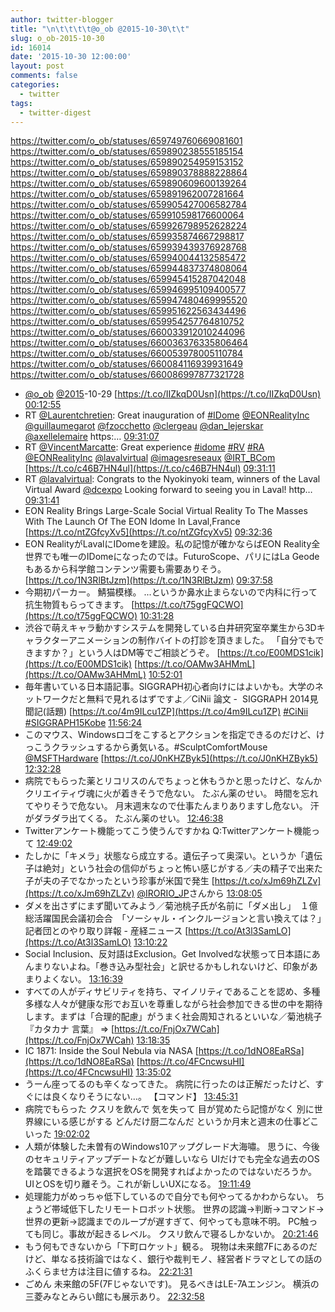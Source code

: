```yaml
---
author: twitter-blogger
title: "\n\t\t\t\t@o_ob @2015-10-30\t\t"
slug: o_ob-2015-10-30
id: 16014
date: '2015-10-30 12:00:00'
layout: post
comments: false
categories:
  - twitter
tags:
  - twitter-digest
---
```


https://twitter.com/o_ob/statuses/659749760669081601 https://twitter.com/o_ob/statuses/659890238555185154 https://twitter.com/o_ob/statuses/659890254959153152 https://twitter.com/o_ob/statuses/659890378888228864 https://twitter.com/o_ob/statuses/659890609600139264 https://twitter.com/o_ob/statuses/659891962007281664 https://twitter.com/o_ob/statuses/659905427006582784 https://twitter.com/o_ob/statuses/659910598176600064 https://twitter.com/o_ob/statuses/659926798952628224 https://twitter.com/o_ob/statuses/659935874667298817 https://twitter.com/o_ob/statuses/659939439376928768 https://twitter.com/o_ob/statuses/659940044132585472 https://twitter.com/o_ob/statuses/659944837374808064 https://twitter.com/o_ob/statuses/659945415287042048 https://twitter.com/o_ob/statuses/659946995109400577 https://twitter.com/o_ob/statuses/659947480469995520 https://twitter.com/o_ob/statuses/659951622563434496 https://twitter.com/o_ob/statuses/659954257764810752 https://twitter.com/o_ob/statuses/660033912010244096 https://twitter.com/o_ob/statuses/660036376335806464 https://twitter.com/o_ob/statuses/660053978005110784 https://twitter.com/o_ob/statuses/660084116939931649 https://twitter.com/o_ob/statuses/660086997877321728  

*   [@o_ob](https://twitter.com/o_ob) [@2015](https://twitter.com/2015)-10-29 [https://t.co/IIZkqD0Usn](https://t.co/IIZkqD0Usn) [00:12:55](https://twitter.com/o_ob/statuses/659749760669081601)
*   RT [@Laurentchretien](https://twitter.com/Laurentchretien): Great inauguration of [#IDome](https://twitter.com/search?q=%23IDome&src=hash) [@EONRealityInc](https://twitter.com/EONRealityInc) [@guillaumegarot](https://twitter.com/guillaumegarot) [@fzocchetto](https://twitter.com/fzocchetto) [@clergeau](https://twitter.com/clergeau) [@dan_lejerskar](https://twitter.com/dan_lejerskar) [@axellelemaire](https://twitter.com/axellelemaire) https:… [09:31:07](https://twitter.com/o_ob/statuses/659890238555185154)
*   RT [@VincentMarcatte](https://twitter.com/VincentMarcatte): Great experience [#idome](https://twitter.com/search?q=%23idome&src=hash) [#RV](https://twitter.com/search?q=%23RV&src=hash) [#RA](https://twitter.com/search?q=%23RA&src=hash) [@EONRealityInc](https://twitter.com/EONRealityInc) [@lavalvirtual](https://twitter.com/lavalvirtual) [@imagesreseaux](https://twitter.com/imagesreseaux) [@IRT_BCom](https://twitter.com/IRT_BCom) [https://t.co/c46B7HN4ul](https://t.co/c46B7HN4ul) [09:31:11](https://twitter.com/o_ob/statuses/659890254959153152)
*   RT [@lavalvirtual](https://twitter.com/lavalvirtual): Congrats to the Nyokinyoki team, winners of the Laval Virtual Award [@dcexpo](https://twitter.com/dcexpo) Looking forward to seeing you in Laval! http… [09:31:41](https://twitter.com/o_ob/statuses/659890378888228864)
*   EON Reality Brings Large-Scale Social Virtual Reality To The Masses With The Launch Of The EON Idome In Laval,France [https://t.co/ntZGfcyXv5](https://t.co/ntZGfcyXv5) [09:32:36](https://twitter.com/o_ob/statuses/659890609600139264)
*   EON RealityがLavalにIDomeを建設。私の記憶が確かならばEON Reality全世界でも唯一のIDomeになったのでは。FuturoScope、パリにはLa Geodeもあるから科学館コンテンツ需要も需要ありそう。 [https://t.co/1N3RlBtJzm](https://t.co/1N3RlBtJzm) [09:37:58](https://twitter.com/o_ob/statuses/659891962007281664)
*   今期初パーカー。 鯖猫模様。 ...というか鼻水止まらないので内科に行って抗生物質もらってきます。 [https://t.co/t75ggFQCWO](https://t.co/t75ggFQCWO) [10:31:28](https://twitter.com/o_ob/statuses/659905427006582784)
*   渋谷で萌えキャラ動かすシステムを開発している白井研究室卒業生から3Dキャラクターアニメーションの制作バイトの打診を頂きました。 「自分でもできますか？」という人はDM等でご相談どうぞ。 [https://t.co/E00MDS1cik](https://t.co/E00MDS1cik) [https://t.co/OAMw3AHMmL](https://t.co/OAMw3AHMmL) [10:52:01](https://twitter.com/o_ob/statuses/659910598176600064)
*   毎年書いている日本語記事。SIGGRAPH初心者向けにはよいかも。大学のネットワークだと無料で見れるはずですよ／CiNii 論文 -  SIGGRAPH 2014見聞記(話題) [https://t.co/4m9ILcu1ZP](https://t.co/4m9ILcu1ZP) [#CiNii](https://twitter.com/search?q=%23CiNii&src=hash) [#SIGGRAPH15Kobe](https://twitter.com/search?q=%23SIGGRAPH15Kobe&src=hash) [11:56:24](https://twitter.com/o_ob/statuses/659926798952628224)
*   このマウス、Windowsロゴをこするとアクションを指定できるのだけど、けっこうクラッシュするから勇気いる。#SculptComfortMouse [@MSFTHardware](https://twitter.com/MSFTHardware) [https://t.co/J0nKHZByk5](https://t.co/J0nKHZByk5) [12:32:28](https://twitter.com/o_ob/statuses/659935874667298817)
*   病院でもらった薬とリコリスのんでちょっと休もうかと思ったけど、なんかクリエイティヴ魂に火が着きそうで危ない。 たぶん薬のせい。 時間を忘れてやりそうで危ない。 月末週末なので仕事たんまりありますし危ない。 汗がダラダラ出てくる。 たぶん薬のせい。 [12:46:38](https://twitter.com/o_ob/statuses/659939439376928768)
*   Twitterアンケート機能ってこう使うんですかね Q:Twitterアンケート機能って [12:49:02](https://twitter.com/o_ob/statuses/659940044132585472)
*   たしかに「キメラ」状態なら成立する。遺伝子って奥深い。というか「遺伝子は絶対」という社会の信仰がちょっと怖い感じがする／夫の精子で出来た子が夫の子でなかったという珍事が米国で発生 [https://t.co/xJm69hZLZv](https://t.co/xJm69hZLZv) [@IRORIO_JP](https://twitter.com/IRORIO_JP)さんから [13:08:05](https://twitter.com/o_ob/statuses/659944837374808064)
*   ダメを出さずにまず聞いてみよう／菊池桃子氏が名前に「ダメ出し」　１億総活躍国民会議初会合　「ソーシャル・インクルージョンと言い換えては？」　記者団とのやり取り詳報 - 産経ニュース [https://t.co/At3l3SamLO](https://t.co/At3l3SamLO) [13:10:22](https://twitter.com/o_ob/statuses/659945415287042048)
*   Social Inclusion、反対語はExclusion。Get Involvedな状態って日本語にあんまりないよね。「巻き込み型社会」と訳せるかもしれないけど、印象があまりよくない。 [13:16:39](https://twitter.com/o_ob/statuses/659946995109400577)
*   すべての人がディサビリティを持ち、マイノリティであることを認め、多種多様な人々が健康な形でお互いを尊重しながら社会参加できる世の中を期待します。まずは「合理的配慮」がうまく社会周知されるといいな／菊池桃子『カタカナ 言葉』 ⇒ [https://t.co/FnjOx7WCah](https://t.co/FnjOx7WCah) [13:18:35](https://twitter.com/o_ob/statuses/659947480469995520)
*   IC 1871: Inside the Soul Nebula via NASA [https://t.co/1dNO8EaRSa](https://t.co/1dNO8EaRSa) [https://t.co/4FCncwsuHI](https://t.co/4FCncwsuHI) [13:35:02](https://twitter.com/o_ob/statuses/659951622563434496)
*   うーん座ってるのも辛くなってきた。 病院に行ったのは正解だったけど、すぐには良くなりそうにない…。 【コマンド】 [13:45:31](https://twitter.com/o_ob/statuses/659954257764810752)
*   病院でもらった クスリを飲んで 気を失って 目が覚めたら記憶がなく 別に世界線にいる感じがする どんだけ厨二なんだ というか月末と週末の仕事どこいった [19:02:02](https://twitter.com/o_ob/statuses/660033912010244096)
*   人類が体験した未曽有のWindows10アップグレード大海嘯。 思うに、今後のセキュリティアップデートなどが難しいなら UIだけでも完全な過去のOSを踏襲できるような選択をOSを開発すればよかったのではないだろうか。 UIとOSを切り離そう。これが新しいUXになる。 [19:11:49](https://twitter.com/o_ob/statuses/660036376335806464)
*   処理能力がめっちゃ低下しているので自分でも何やってるかわからない。 ちょうど帯域低下したリモートロボット状態。 世界の認識→判断→コマンド→世界の更新→認識までのループが遅すぎて、何やっても意味不明。 PC触っても同じ。事故が起きるレベル。 クスリ飲んで寝るしかないか。 [20:21:46](https://twitter.com/o_ob/statuses/660053978005110784)
*   もう何もできないから「下町ロケット」観る。 現物は未来館7Fにあるのだけど、単なる技術論ではなく、銀行や裁判モノ、経営者ドラマとしての話のふくらませ方は注目に値するね。 [22:21:31](https://twitter.com/o_ob/statuses/660084116939931649)
*   ごめん 未来館の5F(7Fじゃないです)。 見るべきはLE-7Aエンジン。 横浜の三菱みなとみらい館にも展示あり。 [22:32:58](https://twitter.com/o_ob/statuses/660086997877321728)
